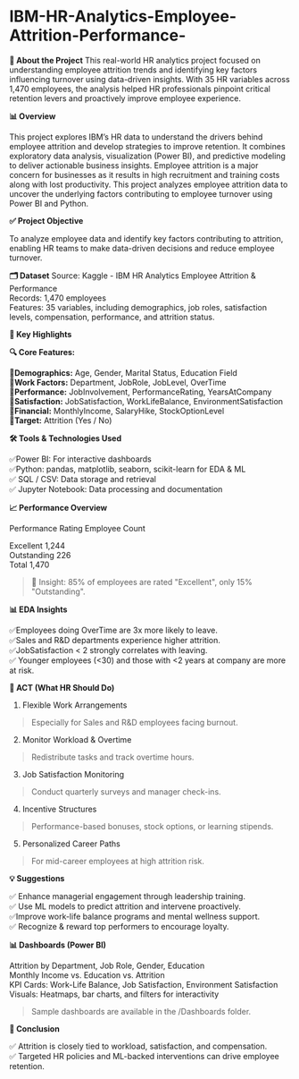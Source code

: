 # IBM-HR-Analytics-Employee-Attrition-Performance-

**🧠 About the Project**
This real-world HR analytics project focused on understanding employee attrition trends and identifying key factors influencing turnover using data-driven insights. With 35 HR variables across 1,470 employees, the analysis helped HR professionals pinpoint critical retention levers and proactively improve employee experience.

**📊 Overview**

This project explores IBM’s HR data to understand the drivers behind employee attrition and develop strategies to improve retention. It combines exploratory data analysis, visualization (Power BI), and predictive modeling to deliver actionable business insights.
Employee attrition is a major concern for businesses as it results in high recruitment and training costs along with lost productivity. This project analyzes employee attrition data to uncover the underlying factors contributing to employee turnover using Power BI and Python.

**✅ Project Objective**

To analyze employee data and identify key factors contributing to attrition, enabling HR teams to make data-driven decisions and reduce employee turnover.

**🗂 Dataset**
Source: Kaggle - IBM HR Analytics Employee Attrition & Performance  
Records: 1,470 employees  
Features: 35 variables, including demographics, job roles, satisfaction levels, compensation, performance, and attrition status.  

**🧠 Key Highlights**

**🔍 Core Features:**

**🔗Demographics:**  Age, Gender, Marital Status, Education Field  
**🔗Work Factors:**  Department, JobRole, JobLevel, OverTime  
**🔗Performance:**  JobInvolvement, PerformanceRating, YearsAtCompany  
**🔗Satisfaction:**  JobSatisfaction, WorkLifeBalance, EnvironmentSatisfaction  
**🔗Financial:**  MonthlyIncome, SalaryHike, StockOptionLevel  
**🔗Target:**  Attrition (Yes / No)  



**🛠 Tools & Technologies Used**

✅Power BI: For interactive dashboards  
✅Python: pandas, matplotlib, seaborn, scikit-learn for EDA & ML  
✅ SQL / CSV: Data storage and retrieval  
✅ Jupyter Notebook: Data processing and documentation  

**📈 Performance Overview**

Performance Rating	Employee Count  

Excellent	1,244  
Outstanding	226  
Total	1,470  
> 🔎 Insight: 85% of employees are rated "Excellent", only 15% "Outstanding".  

**📊 EDA Insights**  

✅Employees doing OverTime are 3x more likely to leave.  
✅Sales and R&D departments experience higher attrition.  
✅JobSatisfaction < 2 strongly correlates with leaving.  
✅ Younger employees (<30) and those with <2 years at company are more at risk.  

**📌 ACT (What HR Should Do)**

1. Flexible Work Arrangements
> Especially for Sales and R&D employees facing burnout.

2. Monitor Workload & Overtime
> Redistribute tasks and track overtime hours.

3. Job Satisfaction Monitoring
> Conduct quarterly surveys and manager check-ins.

4. Incentive Structures
> Performance-based bonuses, stock options, or learning stipends.

5. Personalized Career Paths
> For mid-career employees at high attrition risk.

**💡 Suggestions**

✅ Enhance managerial engagement through leadership training.  
✅ Use ML models to predict attrition and intervene proactively.  
✅Improve work-life balance programs and mental wellness support.  
✅ Recognize & reward top performers to encourage loyalty.  

**📊 Dashboards (Power BI)**  

Attrition by Department, Job Role, Gender, Education  
Monthly Income vs. Education vs. Attrition  
KPI Cards: Work-Life Balance, Job Satisfaction, Environment Satisfaction  
Visuals: Heatmaps, bar charts, and filters for interactivity  
> Sample dashboards are available in the /Dashboards folder.  

**📌 Conclusion**  

✅ Attrition is closely tied to workload, satisfaction, and compensation.  
✅ Targeted HR policies and ML-backed interventions can drive employee retention.  
